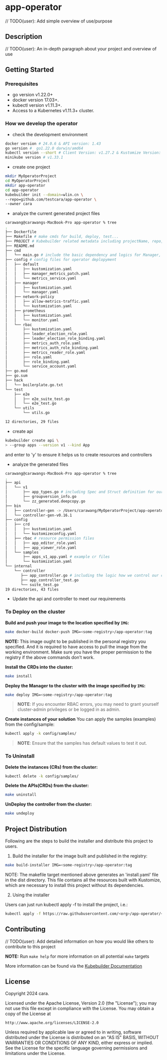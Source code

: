 # app-operator
// TODO(user): Add simple overview of use/purpose

## Description
// TODO(user): An in-depth paragraph about your project and overview of use

## Getting Started

### Prerequisites
- go version v1.22.0+
- docker version 17.03+.
- kubectl version v1.11.3+.
- Access to a Kubernetes v1.11.3+ cluster.

### How we develop the operator
- check the development environment
```sh
docker version # 24.0.6 & API version: 1.43
go version #  go1.22.0 darwin/amd64
kubectl version --short # Client Version: v1.27.2 & Kustomize Version: v5.0.1
minikube version # v1.33.1
```
- create one project
```sh
mkdir MyOperatorProject
cd MyOperatorProject
mkdir app-operator
cd app-operator
kubebuilder init --domain=wlin.cn \
--repo=github.com/testcara/app-operator \
--owner cara
```
- analyze the current generated project files
```sh
carawang@carawangs-MacBook-Pro app-operator % tree
.
├── Dockerfile
├── Makefile # make cmds for build, deploy, test...
├── PROJECT # Kubebuilder related metadata including projectName, repo, version...
├── README.md
├── cmd
│   └── main.go # include the basic dependency and logics for Manager, Controller and Webhook...
├── config # config files for operator deplopyment
│   ├── default
│   │   ├── kustomization.yaml
│   │   ├── manager_metrics_patch.yaml
│   │   └── metrics_service.yaml
│   ├── manager
│   │   ├── kustomization.yaml
│   │   └── manager.yaml
│   ├── network-policy
│   │   ├── allow-metrics-traffic.yaml
│   │   └── kustomization.yaml
│   ├── prometheus
│   │   ├── kustomization.yaml
│   │   └── monitor.yaml
│   └── rbac
│       ├── kustomization.yaml
│       ├── leader_election_role.yaml
│       ├── leader_election_role_binding.yaml
│       ├── metrics_auth_role.yaml
│       ├── metrics_auth_role_binding.yaml
│       ├── metrics_reader_role.yaml
│       ├── role.yaml
│       ├── role_binding.yaml
│       └── service_account.yaml
├── go.mod
├── go.sum
├── hack
│   └── boilerplate.go.txt
└── test
    ├── e2e
    │   ├── e2e_suite_test.go
    │   └── e2e_test.go
    └── utils
        └── utils.go

12 directories, 29 files
```
- create api
```sh
kubebuilder create api \
> --group apps --version v1 --kind App
```
and enter to 'y' to ensure it helps us to create resources and controllers
- analyze the generated files
```sh
carawang@carawangs-MacBook-Pro app-operator % tree
.
├── api
│   └── v1
│       ├── app_types.go # including Spec and Struct definition for our crd
│       ├── groupversion_info.go
│       └── zz_generated.deepcopy.go
├── bin
│   ├── controller-gen -> /Users/carawang/MyOperatorProject/app-operator/bin/controller-gen-v0.16.1
│   └── controller-gen-v0.16.1
├── config
│   ├── crd
│   │   ├── kustomization.yaml
│   │   └── kustomizeconfig.yaml
│   ├── rbac # resource permission files
│   │   ├── app_editor_role.yaml
│   │   ├── app_viewer_role.yaml
│   └── samples
│       ├── apps_v1_app.yaml # example cr files
│       └── kustomization.yaml
└── internal
    └── controller
       ├── app_controller.go # including the logic how we control our crd
       ├── app_controller_test.go
       └── suite_test.go
19 directories, 43 files
```
- Update the api and controller to meet our requirements


### To Deploy on the cluster
**Build and push your image to the location specified by `IMG`:**

```sh
make docker-build docker-push IMG=<some-registry>/app-operator:tag
```

**NOTE:** This image ought to be published in the personal registry you specified.
And it is required to have access to pull the image from the working environment.
Make sure you have the proper permission to the registry if the above commands don’t work.

**Install the CRDs into the cluster:**

```sh
make install
```

**Deploy the Manager to the cluster with the image specified by `IMG`:**

```sh
make deploy IMG=<some-registry>/app-operator:tag
```

> **NOTE**: If you encounter RBAC errors, you may need to grant yourself cluster-admin
privileges or be logged in as admin.

**Create instances of your solution**
You can apply the samples (examples) from the config/sample:

```sh
kubectl apply -k config/samples/
```

>**NOTE**: Ensure that the samples has default values to test it out.

### To Uninstall
**Delete the instances (CRs) from the cluster:**

```sh
kubectl delete -k config/samples/
```

**Delete the APIs(CRDs) from the cluster:**

```sh
make uninstall
```

**UnDeploy the controller from the cluster:**

```sh
make undeploy
```

## Project Distribution

Following are the steps to build the installer and distribute this project to users.

1. Build the installer for the image built and published in the registry:

```sh
make build-installer IMG=<some-registry>/app-operator:tag
```

NOTE: The makefile target mentioned above generates an 'install.yaml'
file in the dist directory. This file contains all the resources built
with Kustomize, which are necessary to install this project without
its dependencies.

2. Using the installer

Users can just run kubectl apply -f <URL for YAML BUNDLE> to install the project, i.e.:

```sh
kubectl apply -f https://raw.githubusercontent.com/<org>/app-operator/<tag or branch>/dist/install.yaml
```

## Contributing
// TODO(user): Add detailed information on how you would like others to contribute to this project

**NOTE:** Run `make help` for more information on all potential `make` targets

More information can be found via the [Kubebuilder Documentation](https://book.kubebuilder.io/introduction.html)

## License

Copyright 2024 cara.

Licensed under the Apache License, Version 2.0 (the "License");
you may not use this file except in compliance with the License.
You may obtain a copy of the License at

    http://www.apache.org/licenses/LICENSE-2.0

Unless required by applicable law or agreed to in writing, software
distributed under the License is distributed on an "AS IS" BASIS,
WITHOUT WARRANTIES OR CONDITIONS OF ANY KIND, either express or implied.
See the License for the specific language governing permissions and
limitations under the License.

